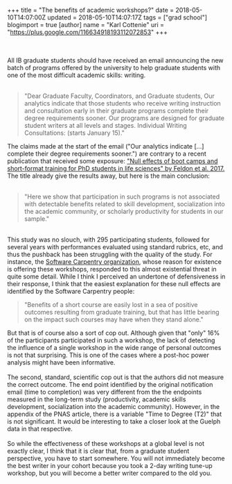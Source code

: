 +++
title = "The benefits of academic workshops?"
date = 2018-05-10T14:07:00Z
updated = 2018-05-10T14:07:17Z
tags = ["grad school"]
blogimport = true 
[author]
	name = "Karl Cottenie"
	uri = "https://plus.google.com/116634918193112072853"
+++

<br /><br />All IB graduate students should have received an email announcing the new batch of programs offered by the university to help graduate students with one of the most difficult academic skills: writing.<br /><br /><blockquote class="tr_bq">"Dear Graduate Faculty, Coordinators, and Graduate students,  Our analytics indicate that those students who receive writing instruction and consultation early in their graduate programs complete their degree requirements sooner. Our programs are designed for graduate student writers at all levels and stages.   Individual Writing Consultations: (starts January 15)."</blockquote>The claims made at the start of the email ("Our analytics indicate [...] complete their degree requirements sooner.") are contrary to a recent publication that received some exposure: <a href="http://www.pnas.org/content/114/37/9854">"Null effects of boot camps and short-format training for PhD students in life sciences" by Feldon et al. 2017.</a> The title already give the results away, but here is the main conclusion:<br /><br /><blockquote class="tr_bq">"Here we show that participation in such programs is not associated with detectable benefits related to skill development, socialization into the academic community, or scholarly productivity for students in our sample."</blockquote><br />This study was no slouch, with 295 participating students, followed for several years with performances evaluated using standard rubrics, etc, and thus the pushback has been struggling with the quality of the study. For instance, the <a href="https://software-carpentry.org/blog/2017/12/response-null-effects.html">Software Carpentry organization</a>, whose reason for existence is offering these workshops, responded to this almost existential threat in quite some detail. While I think I perceived an undertone of defensiveness in their response, I think that the easiest explanation for these null effects are identified by the Software Carpentry people:<br /><blockquote class="tr_bq">"Benefits of a short course are easily lost in a sea of positive outcomes resulting from graduate training, but that has little bearing on the impact such courses may have when they stand alone."</blockquote>But that is of course also a sort of cop out. Although given that "only" 16% of the participants participated in such a workshop, the lack of detecting the influence of a single workshop in the wide range of personal outcomes is not that surprising. This is one of the cases where a post-hoc power analysis might have been informative.<br /><br />The second, standard, scientific cop out is that the authors did not measure the correct outcome. The end point identified by the original notification email (time to completion) was very different from the the endpoints measured in the long-term study (productivity, academic skills development, socialization into the academic community). However, in the appendix of the PNAS article, there is a variable "Time to Degree (T2)" that is not significant. It would be interesting to take a closer look at the Guelph data in that respective.<br /><br />So while the effectiveness of these workshops at a global level is not exactly clear, I think that it is clear that, from a graduate student perspective, you have to start somewhere. You will not immediately become the best writer in your cohort because you took a 2-day writing tune-up workshop, but you will become a better writer compared to the old you.
